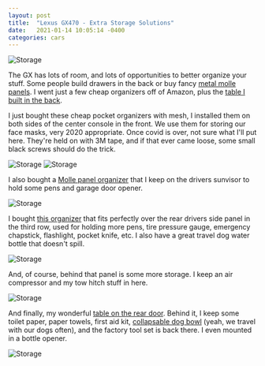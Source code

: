```yaml
---
layout: post
title:  "Lexus GX470 - Extra Storage Solutions"
date:   2021-01-14 10:05:14 -0400
categories: cars
---
```


![Storage](/images/storage/1.jpg)

The GX has lots of room, and lots of opportunities to better organize your stuff. Some people build drawers in the back or buy fancy [metal molle panels](https://www.ragofabrication.com/products/gx-470-modular-storage-panel-system-powder-coated). I went just a few cheap organizers off of Amazon, plus the [table I built in the back](https://rskelton.com/GX470-Rear-Door-Table/). 

I just bought these cheap pocket organizers with mesh, I installed them on both sides of the center console in the front. We use them for storing our face masks, very 2020 appropriate. Once covid is over, not sure what I'll put here. They're held on with 3M tape, and if that ever came loose, some small black screws should do the trick. 

![Storage](/images/storage/6.jpg)
![Storage](/images/storage/5.jpg)

I also bought a [Molle panel organizer](https://amzn.to/38HDwOM) that I keep on the drivers sunvisor to hold some pens and garage door opener. 

![Storage](/images/storage/4.jpg)

I bought [this organizer](https://amzn.to/3ic3ptp) that fits perfectly over the rear drivers side panel in the third row, used for holding more pens, tire pressure gauge, emergency chapstick, flashlight, pocket knife, etc. I also have a great travel dog water bottle that doesn't spill. 

![Storage](/images/storage/3.jpg)

And, of course, behind that panel is some more storage. I keep an air compressor and my tow hitch stuff in here. 

![Storage](/images/storage/2.jpg)

And finally, my wonderful [table on the rear door](https://rskelton.com/GX470-Rear-Door-Table/). Behind it, I keep some toilet paper, paper towels, first aid kit, [collapsable dog bowl](https://amzn.to/38OuOyB) (yeah, we travel with our dogs often), and the factory tool set is back there. I even mounted in a bottle opener. 

![Storage](/images/storage/1.jpg)
